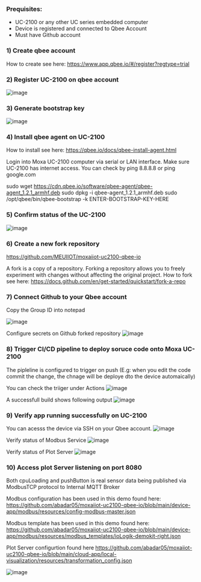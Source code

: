 
### Prequisites: 
 - UC-2100 or any other UC series embedded computer  
 - Device is registered and connected to Qbee Account
 - Must have Github account

### 1) Create qbee account
How to create see here: https://www.app.qbee.io/#/register?regtype=trial

### 2) Register UC-2100 on qbee account
![image](https://user-images.githubusercontent.com/22453359/175902827-19d97195-c668-4e07-91a2-e117af18a3a8.png)

### 3) Generate bootstrap key
![image](https://user-images.githubusercontent.com/22453359/175904490-50dc9f01-dbd7-4251-9c41-f1d8eb1f7216.png)

### 4) Install qbee agent on UC-2100 
How to install see here: https://qbee.io/docs/qbee-install-agent.html

Login into Moxa UC-2100 computer via serial or LAN interface. Make sure UC-2100 has internet access. 
You can check by ping 8.8.8.8 or ping google.com 

sudo wget https://cdn.qbee.io/software/qbee-agent/qbee-agent_1.2.1_armhf.deb
sudo dpkg -i qbee-agent_1.2.1_armhf.deb
sudo /opt/qbee/bin/qbee-bootstrap -k ENTER-BOOTSTRAP-KEY-HERE

### 5) Confirm status of the UC-2100 
![image](https://user-images.githubusercontent.com/22453359/175909105-9ff7a425-ad16-410e-b231-2438fc72f82c.png)

### 6) Create a new fork repository
https://github.com/MEUIIOT/moxaiiot-uc2100-qbee-io

A fork is a copy of a repository. Forking a repository allows you to freely experiment with changes without affecting the original project.
How to fork see here: https://docs.github.com/en/get-started/quickstart/fork-a-repo

### 7) Connect Github to your Qbee account
Copy the Group ID into notepad

![image](https://user-images.githubusercontent.com/22453359/175912690-5a6279e8-bb4e-470f-ba3d-9c107e81ba9f.png)

Configure secrets on Github forked repository 
![image](https://user-images.githubusercontent.com/22453359/175932954-8d17a5dd-1ba8-40dc-a5a7-7cd7196171e9.png)


### 8) Trigger CI/CD pipeline to deploy soruce code onto Moxa UC-2100

The pipleline is configured to trigger on push (E.g: when you edit the code commit the change, the chnage will be deploye dto the device automaically)

You can check the triiger under Actions 
![image](https://user-images.githubusercontent.com/22453359/175932705-6aae5005-f8c9-43f5-9bf5-363b702d15b9.png)


A successfull build shows following output
![image](https://user-images.githubusercontent.com/22453359/176025223-07a79bad-1547-4fa6-ad04-90c485b11ba0.png)

### 9) Verify app running successfully on UC-2100 

You can acesss the device via SSH on your Qbee account. 
![image](https://user-images.githubusercontent.com/22453359/176029299-9197970f-db4f-4bc3-a6f4-48f8244764a3.png)

Verify status of Modbus Service 
![image](https://user-images.githubusercontent.com/22453359/176029993-e408a3cc-d129-4b98-b741-766163d7dac9.png)

Verify status of Plot Server
![image](https://user-images.githubusercontent.com/22453359/176029916-f1de0e0a-5a0d-4277-82df-98749d45abbe.png)


### 10) Access plot Server listening on port 8080 

Both cpuLoading and pushButton is real sensor data being published via ModbusTCP protocol to Internal MQTT Broker

Modbus configuration has been used in this demo found here:
https://github.com/abadar05/moxaiiot-uc2100-qbee-io/blob/main/device-app/modbus/resources/config-modbus-master.json

Modbus template has been used in this demo found here:
https://github.com/abadar05/moxaiiot-uc2100-qbee-io/blob/main/device-app/modbus/resources/modbus_templates/ioLogik-demokit-right.json

Plot Server configurtion found here
https://github.com/abadar05/moxaiiot-uc2100-qbee-io/blob/main/cloud-app/local-visualization/resources/transformation_config.json

![image](https://user-images.githubusercontent.com/22453359/176030378-dba99bcd-77f6-4c8b-9c10-4997175abc77.png)

